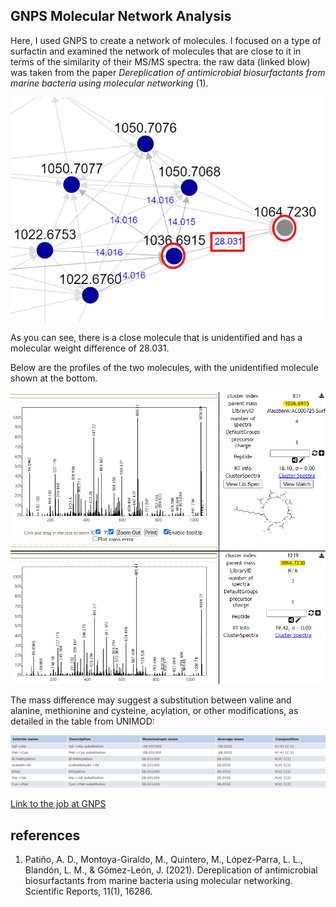 ## GNPS Molecular Network Analysis

Here, I used GNPS to create a network of molecules. I focused on a type of surfactin and examined the network of molecules that are close to it in terms of the similarity of their MS/MS spectra. the raw data (linked blow) was taken from the paper *Dereplication of antimicrobial biosurfactants from marine bacteria using molecular networking* (1). 

![Network Image](../results/GNPS%20network.png)

As you can see, there is a close molecule that is unidentified and has a molecular weight difference of 28.031.

Below are the profiles of the two molecules, with the unidentified molecule shown at the bottom.

![Molecular Profiles](../results/GNPS%20profiles.png)

The mass difference may suggest a substitution between valine and alanine, methionine and cysteine, acylation, or other modifications, as detailed in the table from UNIMOD:

![UNIMOD Table](../results/GNPS%20UNIMOD.png)

[Link to the job at GNPS](task=65fc168c2e01456d8a94a4ef086c4be0&view=group_by_compound)

## references 
1. Patiño, A. D., Montoya-Giraldo, M., Quintero, M., López-Parra, L. L., Blandón, L. M., & Gómez-León, J. (2021). Dereplication of antimicrobial biosurfactants from marine bacteria using molecular networking. Scientific Reports, 11(1), 16286.
